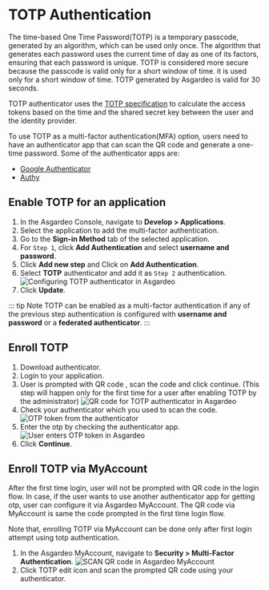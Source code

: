 # TOTP Authentication

The time-based One Time Password(TOTP) is a temporary passcode, generated by an algorithm, which can be used only once. The algorithm that generates each password uses the current time of day as one of its factors, ensuring that each password is unique.
TOTP is considered more secure because the passcode is valid only for a short window of time. it is used only for a short window of time. TOTP generated by Asgardeo is valid for 30 seconds.

TOTP authenticator uses the [TOTP specification](https://datatracker.ietf.org/doc/html/rfc6238) to calculate the access tokens based on the time and the shared secret key between the user and the identity provider.

To use TOTP as a multi-factor authentication(MFA) option, users need to have an authenticator app that can scan the QR code and generate a one-time password. Some of the authenticator apps are:
- [Google Authenticator](https://play.google.com/store/apps/details?id=com.google.android.apps.authenticator2)
- [Authy](https://play.google.com/store/apps/details?id=com.authy.authy)


## Enable TOTP for an application
1. In the Asgardeo Console, navigate to **Develop > Applications**.
2. Select the application to add the multi-factor authentication.
3. Go to the **Sign-in Method** tab of the selected application.
4. For `Step 1`, click **Add Authentication** and select **username and password**.
5. Click **Add new step** and Click on **Add Authentication**.
6. Select **TOTP** authenticator and add it as `Step 2` authentication.
    <img :src="$withBase('/assets/img/guides/mfa/add-totp-authenticator.png')" alt="Configuring TOTP authenticator in Asgardeo">
7. Click **Update**.

 ::: tip Note
 TOTP can be enabled as a multi-factor authentication if any of the previous step authentication is configured with **username and password** or a **federated authenticator**.
 :::


## Enroll TOTP
1. Download authenticator.
2. Login to your application.
3. User is prompted with QR code , scan the code and click continue. (This step will happen only for the first time for a user after enabling TOTP by the administrator)
    <img :src="$withBase('/assets/img/guides/mfa/scan-qr-code-totp.png')" alt="QR code for TOTP authenticator in Asgardeo">
4. Check your authenticator which you used to scan the code.
    <img :src="$withBase('/assets/img/guides/mfa/google-authenticator.png')" alt="OTP token from the authenticator">
5. Enter the otp by checking the authenticator app.
    <img :src="$withBase('/assets/img/guides/mfa/enter-otp-token.png')" alt="User enters OTP token in Asgardeo">
6. Click **Continue**.


## Enroll TOTP via MyAccount
After the first time login, user will not be prompted with QR code in the login flow. In case, if the user wants to use another authenticator app for getting otp, user can configure it via Asgardeo MyAccount. The QR code via MyAccount is same the code prompted in the first time login flow.

Note that, enrolling TOTP via MyAccount can be done only after first login attempt using totp authentication.
 
1. In the Asgardeo MyAccount, navigate to **Security > Multi-Factor Authentication**.
    <img :src="$withBase('/assets/img/guides/mfa/scan-qr-code-via-myaccount.png')" alt="SCAN QR code in Asgardeo MyAccount">
2. Click TOTP edit icon and scan the prompted QR code using your authenticator.
